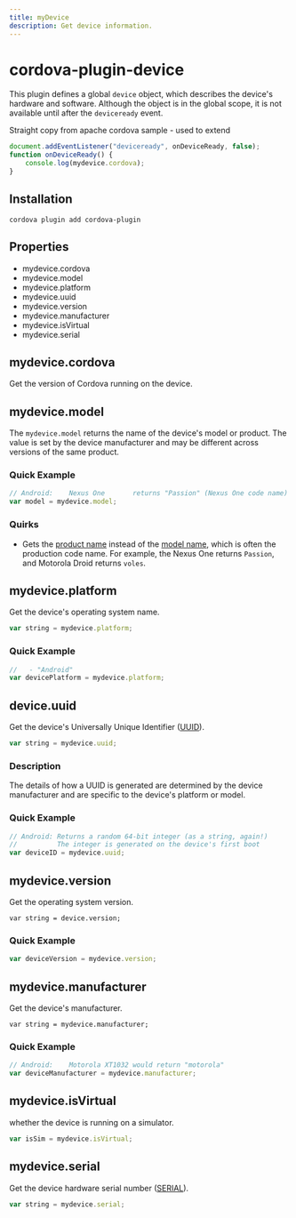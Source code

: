 ```yaml
---
title: myDevice
description: Get device information.
---
```

<!--
# license: Licensed to the Apache Software Foundation (ASF) under one
#         or more contributor license agreements.  See the NOTICE file
#         distributed with this work for additional information
#         regarding copyright ownership.  The ASF licenses this file
#         to you under the Apache License, Version 2.0 (the
#         "License"); you may not use this file except in compliance
#         with the License.  You may obtain a copy of the License at
#
#           http://www.apache.org/licenses/LICENSE-2.0
#
#         Unless required by applicable law or agreed to in writing,
#         software distributed under the License is distributed on an
#         "AS IS" BASIS, WITHOUT WARRANTIES OR CONDITIONS OF ANY
#         KIND, either express or implied.  See the License for the
#         specific language governing permissions and limitations
#         under the License.
-->

# cordova-plugin-device

This plugin defines a global `device` object, which describes the device's hardware and software.
Although the object is in the global scope, it is not available until after the `deviceready` event.

Straight copy from apache cordova sample - used to extend

```js
document.addEventListener("deviceready", onDeviceReady, false);
function onDeviceReady() {
    console.log(mydevice.cordova);
}
```

## Installation

    cordova plugin add cordova-plugin

## Properties

- mydevice.cordova
- mydevice.model
- mydevice.platform
- mydevice.uuid
- mydevice.version
- mydevice.manufacturer
- mydevice.isVirtual
- mydevice.serial

## mydevice.cordova

Get the version of Cordova running on the device.

## mydevice.model

The `mydevice.model` returns the name of the device's model or
product. The value is set by the device manufacturer and may be
different across versions of the same product.

### Quick Example

```js
// Android:    Nexus One       returns "Passion" (Nexus One code name)
var model = mydevice.model;
```

### Quirks

- Gets the [product name](http://developer.android.com/reference/android/os/Build.html#PRODUCT) instead of the [model name](http://developer.android.com/reference/android/os/Build.html#MODEL), which is often the production code name. For example, the Nexus One returns `Passion`, and Motorola Droid returns `voles`.

## mydevice.platform

Get the device's operating system name.

```js
var string = mydevice.platform;
```

### Quick Example

```js
//   - "Android"
var devicePlatform = mydevice.platform;
```

## device.uuid

Get the device's Universally Unique Identifier ([UUID](http://en.wikipedia.org/wiki/Universally_Unique_Identifier)).

```js
var string = mydevice.uuid;
```

### Description

The details of how a UUID is generated are determined by the device manufacturer and are specific to the device's platform or model.


### Quick Example

```js
// Android: Returns a random 64-bit integer (as a string, again!)
//          The integer is generated on the device's first boot
var deviceID = mydevice.uuid;
```

## mydevice.version

Get the operating system version.

    var string = device.version;


### Quick Example

```js
var deviceVersion = mydevice.version;
```

## mydevice.manufacturer

Get the device's manufacturer.

    var string = mydevice.manufacturer;


### Quick Example

```js
// Android:    Motorola XT1032 would return "motorola"
var deviceManufacturer = mydevice.manufacturer;
```

## mydevice.isVirtual

whether the device is running on a simulator.

```js
var isSim = mydevice.isVirtual;
```

## mydevice.serial

Get the device hardware serial number ([SERIAL](http://developer.android.com/reference/android/os/Build.html#SERIAL)).

```js
var string = mydevice.serial;
```
